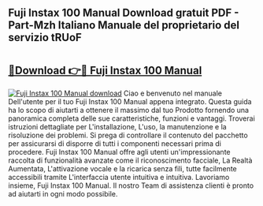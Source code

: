## Fuji Instax 100 Manual Download gratuit PDF - Part-Mzh Italiano Manuale del proprietario del servizio tRUoF

# <h2><a href="http://dfg59d2.blite.top/?on=Fuji+Instax+100+Manual">🔗Download 👉🔴 Fuji Instax 100 Manual</a></h2>

[![Fuji Instax 100 Manual download](https://i.imgur.com/lujVjoI.png)](http://dfg59d2.blite.top/?on=Fuji+Instax+100+Manual)
Ciao e benvenuto nel manuale Dell'utente per il tuo Fuji Instax 100 Manual appena integrato. Questa guida ha lo scopo di aiutarti a ottenere il massimo dal tuo Prodotto fornendo una panoramica completa delle sue caratteristiche, funzioni e vantaggi. Troverai istruzioni dettagliate per L'installazione, L'uso, la manutenzione e la risoluzione dei problemi. Si prega di controllare il contenuto del pacchetto per assicurarsi di disporre di tutti i componenti necessari prima di procedere. Fuji Instax 100 Manual offre agli utenti un'impressionante raccolta di funzionalità avanzate come il riconoscimento facciale, La Realtà Aumentata, L'attivazione vocale e la ricarica senza fili, tutte facilmente accessibili tramite L'interfaccia utente intuitiva e intuitiva. Lavoriamo insieme, Fuji Instax 100 Manual. Il nostro Team di assistenza clienti è pronto ad aiutarti in ogni modo possibile.
